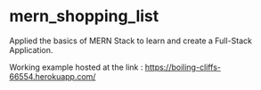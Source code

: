 # mern_shopping_list

Applied the basics of MERN Stack to learn and create a Full-Stack Application.

Working example hosted at the link : https://boiling-cliffs-66554.herokuapp.com/
